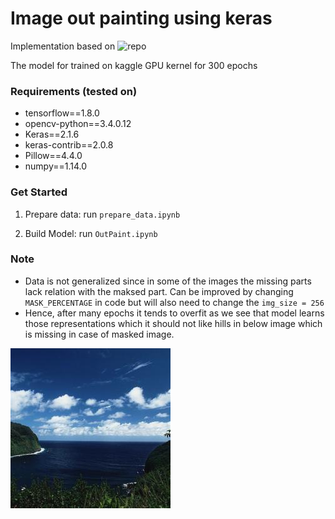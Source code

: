 # Image out painting using keras
Implementation based on ![repo](https://github.com/bendangnuksung/Image-OutPainting)

The model for trained on kaggle GPU kernel for 300 epochs

### Requirements (tested on)

- tensorflow==1.8.0
- opencv-python==3.4.0.12
- Keras==2.1.6
- keras-contrib==2.0.8
- Pillow==4.4.0
- numpy==1.14.0

### Get Started
1. Prepare data:
	run `prepare_data.ipynb`

2. Build Model:
	run `OutPaint.ipynb`

### Note
- Data is not generalized since in some of the images the missing parts lack relation with the maksed part. Can be improved by changing `MASK_PERCENTAGE` in code but will also need to change the `img_size = 256`
- Hence, after many epochs it tends to overfit as we see that model learns those representations which it should not like hills in below image which is missing in case of masked image.


![](data/raw_data/cdmc848.jpg)

